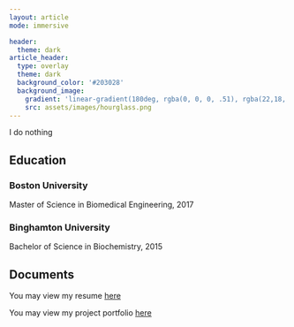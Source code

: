 ```yaml
---
layout: article
mode: immersive

header:
  theme: dark
article_header:
  type: overlay
  theme: dark
  background_color: '#203028'
  background_image:
    gradient: 'linear-gradient(180deg, rgba(0, 0, 0, .51), rgba(22,18, 48,1))'
    src: assets/images/hourglass.png
---
```


I do nothing

## Education

<!-- ### Georgia Institute of Technology
Ph.D. in Machine Learning, *present*  
Master of Science in Electrical Engineering, *present* -->

### Boston University
Master of Science in Biomedical Engineering, 2017

### Binghamton University
Bachelor of Science in Biochemistry, 2015

## Documents 
You may view my resume [here](../assets/pdf/Resume_20231118.pdf)

You may view my project portfolio [here](../assets/pdf/Project_Portfolio_20190330.pdf)
